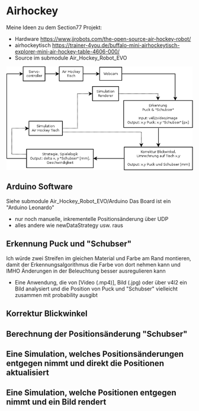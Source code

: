 # Airhockey
Meine Ideen zu dem Section77 Projekt:

* Hardware https://www.jjrobots.com/the-open-source-air-hockey-robot/
* airhockeytisch https://trainer-4you.de/buffalo-mini-airhockeytisch-explorer-mini-air-hockey-table-4606-000/
* Source im submodule Air_Hockey_Robot_EVO

![Übersicht](https://github.com/Andy1978/Airhockey/blob/master/doc/Uebersicht.png)

## Arduino Software

Siehe submodule Air_Hockey_Robot_EVO/Arduino
Das Board ist ein "Arduino Leonardo"

* nur noch manuelle, inkrementelle Positionsänderung über UDP
* alles andere wie newDataStrategy usw. raus

## Erkennung Puck und "Schubser"

Ich würde zwei Streifen im gleichen Material und Farbe am Rand montieren,
damit der Erkennungsalgorithmus die Farbe von dort nehmen kann und
IMHO Änderungen in der Beleuchtung besser ausregulieren kann

* Eine Anwendung, die von [Video (.mp4)], Bild (.jpg) oder über v4l2 ein Bild analysiert und die
  Position von Puck und "Schubser" vielleicht zusammen mit probability ausgibt

## Korrektur Blickwinkel

## Berechnung der Positionsänderung "Schubser"

## Eine Simulation, welches Positionsänderungen entgegen nimmt und direkt die Positionen aktualisiert

## Eine Simulation, welche Positionen entgegen nimmt und ein Bild rendert

